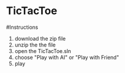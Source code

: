 # TicTacToe

#Instructions
1. download the zip file
2. unzip the the file
3. open the TicTacToe.sln
4. choose "Play with AI" or "Play with Friend"
5. play
